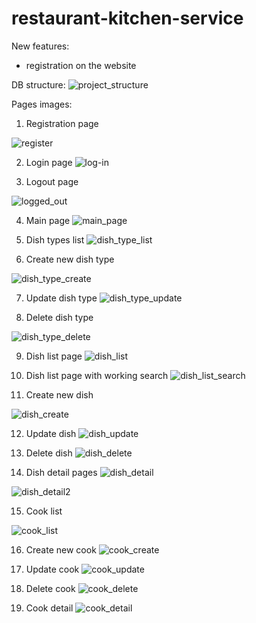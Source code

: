 # restaurant-kitchen-service
New features:
- registration on the website

DB structure:
![project_structure](https://github.com/anastmishchuk/restaurant-kitchen-service/assets/126790636/15a3241d-e17e-41a8-82d7-5a09b656cff4)


Pages images:

1. Registration page 

![register](https://github.com/anastmishchuk/restaurant-kitchen-service/assets/126790636/6bb53e5e-b204-4f51-9695-f2c81bc3c5b9)

2. Login page
![log-in](https://github.com/anastmishchuk/restaurant-kitchen-service/assets/126790636/45c099c0-2d7d-4eaa-930e-be5be402bda0)

3. Logout page 

![logged_out](https://github.com/anastmishchuk/restaurant-kitchen-service/assets/126790636/bd0d3d6b-9c71-4569-bdf9-f82fec631bcd)

4. Main page
![main_page](https://github.com/anastmishchuk/restaurant-kitchen-service/assets/126790636/4584d3a3-04e6-4734-b509-1cdbfd95fbae)

5. Dish types list 
![dish_type_list](https://github.com/anastmishchuk/restaurant-kitchen-service/assets/126790636/5ce456a3-2e5f-426a-92aa-2cf76c507887)

6. Create new dish type 

![dish_type_create](https://github.com/anastmishchuk/restaurant-kitchen-service/assets/126790636/5de92afc-e136-400f-8c48-c3e2e25a9154)

7. Update dish type 
![dish_type_update](https://github.com/anastmishchuk/restaurant-kitchen-service/assets/126790636/e93bf07f-17a3-47c5-94d5-195675837b5f)

8. Delete dish type

![dish_type_delete](https://github.com/anastmishchuk/restaurant-kitchen-service/assets/126790636/3a687a15-513d-4c0a-850d-4469d25447ed)

9. Dish list page
![dish_list](https://github.com/anastmishchuk/restaurant-kitchen-service/assets/126790636/41d19ddb-e9d4-435b-bc9a-7f986ef936b5)

10. Dish list page with working search
![dish_list_search](https://github.com/anastmishchuk/restaurant-kitchen-service/assets/126790636/b9121344-8dbe-4df2-8841-cb908bbdd4d7)


11. Create new dish

![dish_create](https://github.com/anastmishchuk/restaurant-kitchen-service/assets/126790636/ec2495ba-1ca6-4c64-bcf1-2114cc119309)

12. Update dish 
![dish_update](https://github.com/anastmishchuk/restaurant-kitchen-service/assets/126790636/f346b6fd-7a06-498b-a265-7b6ea57a69fd)

13. Delete dish
![dish_delete](https://github.com/anastmishchuk/restaurant-kitchen-service/assets/126790636/bcdb4e43-9f40-4c77-8d2d-ae0a7f9f7562)

14. Dish detail pages
![dish_detail](https://github.com/anastmishchuk/restaurant-kitchen-service/assets/126790636/a35a8c6a-1a99-4d1f-8429-d9ce71e44aa1)

![dish_detail2](https://github.com/anastmishchuk/restaurant-kitchen-service/assets/126790636/51790d56-fc58-49da-90bb-3fcf650f6437)

15. Cook list

![cook_list](https://github.com/anastmishchuk/restaurant-kitchen-service/assets/126790636/a29bda87-8007-4521-9006-4b6bc729abbf)

16. Create new cook
![cook_create](https://github.com/anastmishchuk/restaurant-kitchen-service/assets/126790636/fc47f7ca-2651-4a60-be0d-08ab75087a1f)

17. Update cook
![cook_update](https://github.com/anastmishchuk/restaurant-kitchen-service/assets/126790636/8d290c4d-d262-47df-a17a-fd3f3a6f313d)

18. Delete cook
![cook_delete](https://github.com/anastmishchuk/restaurant-kitchen-service/assets/126790636/e07f1ec8-a335-4366-9971-d94ab3f37b7c)

19. Cook detail
![cook_detail](https://github.com/anastmishchuk/restaurant-kitchen-service/assets/126790636/e0487f50-5073-428f-9c66-52aacd06988c)
